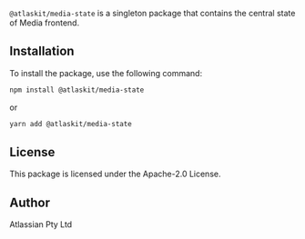 `@atlaskit/media-state` is a singleton package that contains the central state of Media frontend.

## Installation

To install the package, use the following command:

```sh
npm install @atlaskit/media-state
```

or

```sh
yarn add @atlaskit/media-state
```

## License

This package is licensed under the Apache-2.0 License.

## Author

Atlassian Pty Ltd
